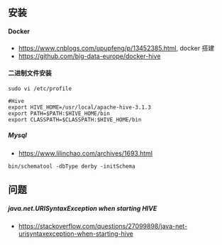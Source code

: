  

## 安装
#### Docker
* https://www.cnblogs.com/upupfeng/p/13452385.html, docker 搭建
* https://github.com/big-data-europe/docker-hive


#### 二进制文件安装

```
sudo vi /etc/profile

#Hive
export HIVE_HOME=/usr/local/apache-hive-3.1.3
export PATH=$PATH:$HIVE_HOME/bin
export CLASSPATH=$CLASSPATH:$HIVE_HOME/bin
```

##### Mysql
* https://www.lilinchao.com/archives/1693.html 
```
bin/schematool -dbType derby -initSchema
```



## 问题
##### java.net.URISyntaxException when starting HIVE
* https://stackoverflow.com/questions/27099898/java-net-urisyntaxexception-when-starting-hive

